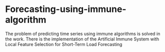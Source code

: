 # Forecasting-using-immune-algorithm
The problem of predicting time series using immune algorithms is solved in the work. There is the implementation of the Artificial Immune System with Local Feature Selection for Short-Term Load Forecasting
